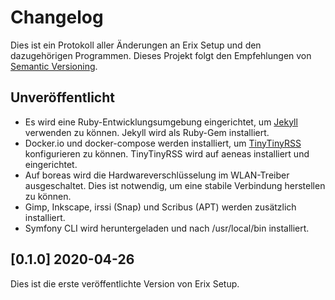 # Changelog
Dies ist ein Protokoll aller Änderungen an Erix Setup und den dazugehörigen Programmen. Dieses Projekt folgt den Empfehlungen von [Semantic Versioning](https://semver.org/lang/de/).

## Unveröffentlicht
- Es wird eine Ruby-Entwicklungsumgebung eingerichtet, um [Jekyll](https://jekyllrb.com/) verwenden zu können. Jekyll wird als Ruby-Gem installiert.
- Docker.io und docker-compose werden installiert, um [TinyTinyRSS](https://tt-rss.org/) konfigurieren zu können. TinyTinyRSS wird auf aeneas installiert und eingerichtet.
- Auf boreas wird die Hardwareverschlüsselung im WLAN-Treiber ausgeschaltet. Dies ist notwendig, um eine stabile Verbindung herstellen zu können.
- Gimp, Inkscape, irssi (Snap) und Scribus (APT) werden zusätzlich installiert.
- Symfony CLI wird heruntergeladen und nach /usr/local/bin installiert.

## [0.1.0] 2020-04-26
Dies ist die erste veröffentlichte Version von Erix Setup.
